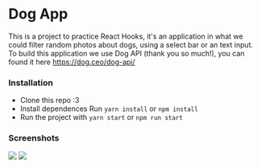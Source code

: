 # Dog App
This is a project to practice React Hooks, it's an application in what we could filter random photos about dogs, using a select bar or an text input.
To build this application we use Dog API (thank you so much!), you can found it here https://dog.ceo/dog-api/

### Installation
- Clone this repo :3
- Install dependences
Run `yarn install` or `npm install`
- Run the project with `yarn start` or `npm run start `

### Screenshots

![](https://imgur.com/WLB2mmb.png)
![](https://imgur.com/aZjBbPr.png)
